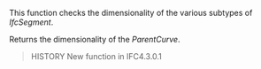 This function checks the dimensionality of the various subtypes of _IfcSegment_.

Returns the dimensionality of the _ParentCurve_.

>HISTORY New function in IFC4.3.0.1
